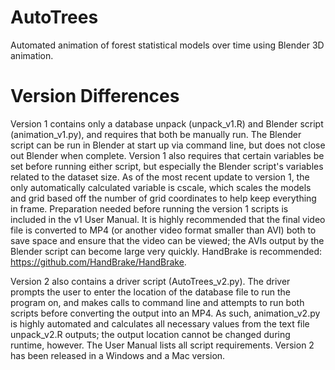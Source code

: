 # AutoTrees
Automated animation of forest statistical models over time using Blender 3D animation.

# Version Differences
Version 1 contains only a database unpack (unpack_v1.R) and Blender script (animation_v1.py), and requires that both be manually run. The Blender script can be run in Blender at start up via command line, but does not close out Blender when complete. Version 1 also requires that certain variables be set before running either script, but especially the Blender script's variables related to the dataset size. As of the most recent update to version 1, the only automatically calculated variable is cscale, which scales the models and grid based off the number of grid coordinates to help keep everything in frame. Preparation needed before running the version 1 scripts is included in the v1 User Manual. It is highly recommended that the final video file is converted to MP4 (or another video format smaller than AVI) both to save space and ensure that the video can be viewed; the AVIs output by the Blender script can become large very quickly. HandBrake is recommended: https://github.com/HandBrake/HandBrake.

Version 2 also contains a driver script (AutoTrees_v2.py). The driver prompts the user to enter the location of the database file to run the program on, and makes calls to command line and attempts to run both scripts before converting the output into an MP4. As such, animation_v2.py is highly automated and calculates all necessary values from the text file unpack_v2.R outputs; the output location cannot be changed during runtime, however. The User Manual lists all script requirements. Version 2 has been released in a Windows and a Mac version.
